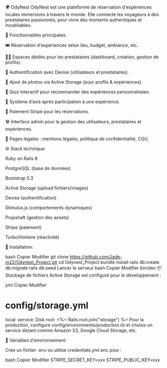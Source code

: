 🌍 OdyNest
OdyNest est une plateforme de réservation d'expériences locales immersives à travers le monde. Elle connecte les voyageurs à des prestataires passionnés, pour vivre des moments authentiques et inoubliables.

🚀 Fonctionnalités principales:

🎟️ Réservation d'expériences selon lieu, budget, ambiance, etc.

🧑‍💼 Espaces dédiés pour les prestataires (dashboard, création, gestion de profils).

🔐 Authentification avec Devise (utilisateurs et prestataires).

📸 Ajout de photos via Active Storage (pour profils & expériences).

🧭 Quiz interactif pour recommander des expériences personnalisées.

💬 Système d’avis après participation à une expérience.

🛒 Paiement Stripe pour les réservations.

🛠️ Interface admin pour la gestion des utilisateurs, prestataires et expériences.

📄 Pages légales : mentions légales, politique de confidentialité, CGU.

⚙️ Stack technique:

Ruby on Rails 8

PostgreSQL (base de données)

Bootstrap 5.3

Active Storage (upload fichiers/images)

Devise (authentification)

Stimulus.js (comportements dynamiques)

Propshaft (gestion des assets)

Stripe (paiement)

Turbo/Hotwire (réactivité)

🔧 Installation:

bash
Copier
Modifier
git clone https://github.com/Jade-m22/Odynest_Project.git
cd Odynest_Project
bundle install
rails db:create db:migrate
rails db:seed
Lancer le serveur
bash
Copier
Modifier
bin/dev
📦 Stockage de fichiers
Active Storage est configuré pour le développement :

yml
Copier
Modifier

# config/storage.yml

local:
service: Disk
root: <%= Rails.root.join("storage") %>
Pour la production, configure config/environments/production.rb et choisis un service distant comme Amazon S3, Google Cloud Storage, etc.

🔑 Variables d'environnement:

Crée un fichier .env ou utilise credentials.yml.enc pour :

bash
Copier
Modifier
STRIPE_SECRET_KEY=xxx
STRIPE_PUBLIC_KEY=xxx
